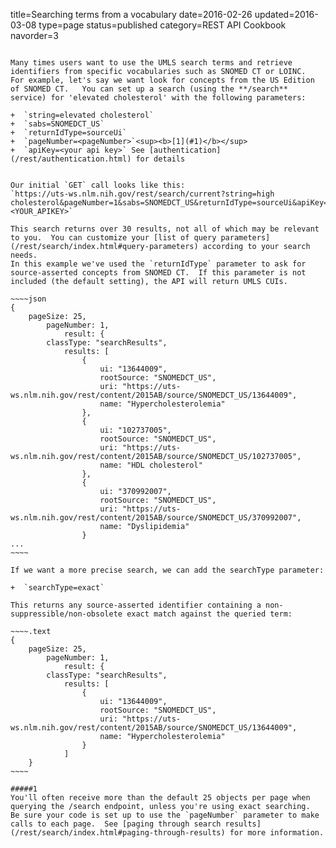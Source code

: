title=Searching terms from a vocabulary
date=2016-02-26
updated=2016-03-08
type=page
status=published
category=REST API Cookbook
navorder=3
~~~~~~

Many times users want to use the UMLS search terms and retrieve identifiers from specific vocabularies such as SNOMED CT or LOINC.
For example, let's say we want look for concepts from the US Edition of SNOMED CT.   You can set up a search (using the **/search** service) for 'elevated cholesterol' with the following parameters:

+  `string=elevated cholesterol`
+  `sabs=SNOMEDCT_US`
+  `returnIdType=sourceUi`
+  `pageNumber=<pageNumber>`<sup><b>[1](#1)</b></sup>
+  `apiKey=<your api key>` See [authentication](/rest/authentication.html) for details


Our initial `GET` call looks like this:
`https://uts-ws.nlm.nih.gov/rest/search/current?string=high cholesterol&pageNumber=1&sabs=SNOMEDCT_US&returnIdType=sourceUi&apiKey=<YOUR_APIKEY>`

This search returns over 30 results, not all of which may be relevant to you.  You can customize your [list of query parameters](/rest/search/index.html#query-parameters) according to your search needs.
In this example we've used the `returnIdType` parameter to ask for source-asserted concepts from SNOMED CT.  If this parameter is not included (the default setting), the API will return UMLS CUIs.

~~~~json
{
    pageSize: 25,
        pageNumber: 1,
            result: {
        classType: "searchResults",
            results: [
                {
                    ui: "13644009",
                    rootSource: "SNOMEDCT_US",
                    uri: "https://uts-ws.nlm.nih.gov/rest/content/2015AB/source/SNOMEDCT_US/13644009",
                    name: "Hypercholesterolemia"
                },
                {
                    ui: "102737005",
                    rootSource: "SNOMEDCT_US",
                    uri: "https://uts-ws.nlm.nih.gov/rest/content/2015AB/source/SNOMEDCT_US/102737005",
                    name: "HDL cholesterol"
                },
                {
                    ui: "370992007",
                    rootSource: "SNOMEDCT_US",
                    uri: "https://uts-ws.nlm.nih.gov/rest/content/2015AB/source/SNOMEDCT_US/370992007",
                    name: "Dyslipidemia"
                }
...
~~~~

If we want a more precise search, we can add the searchType parameter:

+  `searchType=exact`

This returns any source-asserted identifier containing a non-suppressible/non-obsolete exact match against the queried term:

~~~~.text
{
    pageSize: 25,
        pageNumber: 1,
            result: {
        classType: "searchResults",
            results: [
                {
                    ui: "13644009",
                    rootSource: "SNOMEDCT_US",
                    uri: "https://uts-ws.nlm.nih.gov/rest/content/2015AB/source/SNOMEDCT_US/13644009",
                    name: "Hypercholesterolemia"
                }
            ]
    }
~~~~

#####1
You'll often receive more than the default 25 objects per page when querying the /search endpoint, unless you're using exact searching.
Be sure your code is set up to use the `pageNumber` parameter to make calls to each page.  See [paging through search results](/rest/search/index.html#paging-through-results) for more information.
